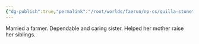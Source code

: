 ```yaml
---
{"dg-publish":true,"permalink":"/root/worlds/faerun/np-cs/quilla-stonethrower/","tags":["Faerun"]}
---
```


Married a farmer. Dependable and caring sister. Helped her mother raise her siblings.
